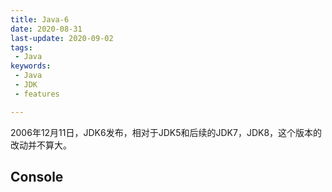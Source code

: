 ```yaml
---
title: Java-6
date: 2020-08-31
last-update: 2020-09-02
tags:
 - Java
keywords:
 - Java
 - JDK 
 - features

---
```


2006年12月11日，JDK6发布，相对于JDK5和后续的JDK7，JDK8，这个版本的改动并不算大。

## Console 
